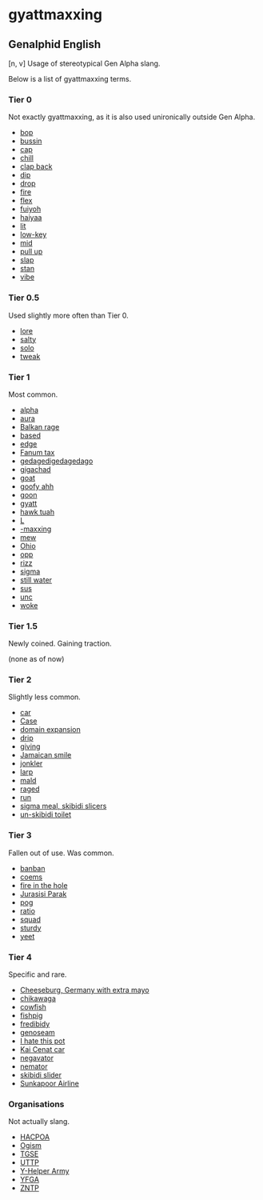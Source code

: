 # gyattmaxxing
## Genalphid English

[n, v] Usage of stereotypical Gen Alpha slang.

Below is a list of gyattmaxxing terms.

### Tier 0

Not exactly gyattmaxxing, as it is also used unironically outside Gen Alpha.

* [bop](bop.md)
* [bussin](bussin.md)
* [cap](cap.md)
* [chill](chill.md)
* [clap back](clap-back.md)
* [dip](dip.md)
* [drop](drop.md)
* [fire](fire.md)
* [flex](flex.md)
* [fuiyoh](fuiyoh.md)
* [haiyaa](haiyaa.md)
* [lit](lit.md)
* [low-key](low-key.md)
* [mid](mid.md)
* [pull up](pull-up.md)
* [slap](slap.md)
* [stan](stan.md)
* [vibe](vibe.md)

### Tier 0.5

Used slightly more often than Tier 0.

* [lore](lore.md)
* [salty](salty.md)
* [solo](solo.md)
* [tweak](tweak.md)

### Tier 1

Most common.

* [alpha](alpha.md)
* [aura](aura.md)
* [Balkan rage](balkan-rage.md)
* [based](based.md)
* [edge](edge.md)
* [Fanum tax](fanum-tax.md)
* [gedagedigedagedago](gedagedigedagedago.md)
* [gigachad](gigachad.md)
* [goat](goat.md)
* [goofy ahh](goofy-ahh.md)
* [goon](goon.md)
* [gyatt](gyatt.md)
* [hawk tuah](hawk-tuah.md)
* [L](l.md)
* [-maxxing](maxxing.md)
* [mew](mew.md)
* [Ohio](ohio.md)
* [opp](opp.md)
* [rizz](rizz.md)
* [sigma](sigma.md)
* [still water](still-water.md)
* [sus](sus.md)
* [unc](unc.md)
* [woke](woke.md)

### Tier 1.5

Newly coined. Gaining traction.

(none as of now)

### Tier 2

Slightly less common.

* [car](car.md)
* [Case](case.md)
* [domain expansion](domain-expansion.md)
* [drip](drip.md)
* [giving](giving.md)
* [Jamaican smile](jamaican-smile.md)
* [jonkler](jonkler.md)
* [larp](larp.md)
* [mald](mald.md)
* [raged](raged.md)
* [run](run.md)
* [sigma meal, skibidi slicers](sigma-meal-skibidi-slicers.md)
* [un-skibidi toilet](un-skibidi-toilet.md)

### Tier 3

Fallen out of use. Was common.

* [banban](banban.md)
* [coems](coems.md)
* [fire in the hole](fire-in-the-hole.md)
* [Jurasisi Parak](jurasisi-parak.md)
* [pog](pog.md)
* [ratio](ratio.md)
* [squad](squad.md)
* [sturdy](sturdy.md)
* [yeet](yeet.md)

### Tier 4

Specific and rare.

* [Cheeseburg, Germany with extra mayo](cheeseburg,-germany-with-extra-mayo.md)
* [chikawaga](chikawaga.md)
* [cowfish](cowfish.md)
* [fishpig](fishpig.md)
* [fredibidy](fredibidy.md)
* [genoseam](genoseam.md)
* [I hate this pot](i-hate-this-pot.md)
* [Kai Cenat car](kai-cenat-car.md)
* [negavator](negavator.md)
* [nemator](nemator.md)
* [skibidi slider](skibidi-slider.md)
* [Sunkapoor Airline](sunkapoor-airline.md)

### Organisations

Not actually slang.

* [HACPOA](hacpoa.md)
* [Ogism](ogism.md)
* [TGSE](tgse.md)
* [UTTP](uttp.md)
* [Y-Helper Army](y-helper-army.md)
* [YFGA](yfga.md)
* [ZNTP](zntp.md)